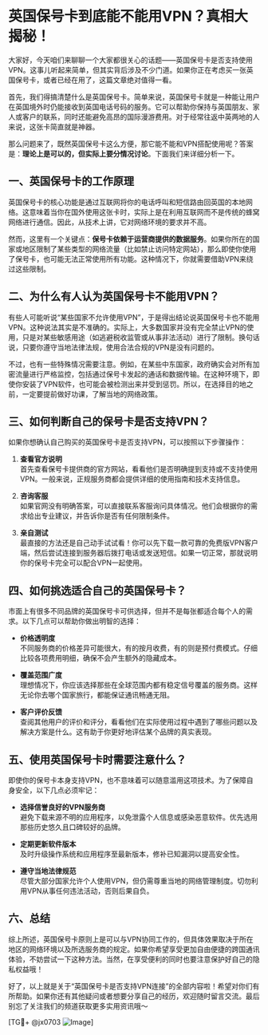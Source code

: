 # 英国保号卡到底能不能用VPN？真相大揭秘！

大家好，今天咱们来聊聊一个大家都很关心的话题——英国保号卡是否支持使用VPN。这事儿听起来简单，但其实背后涉及不少门道。如果你正在考虑买一张英国保号卡，或者已经在用了，这篇文章绝对值得一看。

首先，我们得搞清楚什么是英国保号卡。简单来说，英国保号卡就是一种能让用户在英国境外时仍能接收到英国电话号码的服务。它可以帮助你保持与英国朋友、家人或客户的联系，同时还能避免高昂的国际漫游费用。对于经常往返中英两地的人来说，这张卡简直就是神器。

那么问题来了，既然英国保号卡这么方便，那它能不能和VPN搭配使用呢？答案是：**理论上是可以的，但实际上要分情况讨论**。下面我们来详细分析一下。

## 一、英国保号卡的工作原理

英国保号卡的核心功能是通过互联网将你的电话呼叫和短信路由回英国的本地网络。这意味着当你在国外使用这张卡时，实际上是在利用互联网而不是传统的蜂窝网络进行通信。因此，从技术上讲，它对网络环境的要求并不高。

然而，这里有一个关键点：**保号卡依赖于运营商提供的数据服务**。如果你所在的国家或地区限制了某些类型的网络流量（比如禁止访问特定网站），那么即使你使用了保号卡，也可能无法正常使用所有功能。这种情况下，你就需要借助VPN来绕过这些限制。

## 二、为什么有人认为英国保号卡不能用VPN？

有些人可能听说“某些国家不允许使用VPN”，于是得出结论说英国保号卡也不能用VPN。这种说法其实是不准确的。实际上，大多数国家并没有完全禁止VPN的使用，只是对某些敏感用途（如逃避税收监管或从事非法活动）进行了限制。换句话说，只要你遵守当地法律法规，使用合法合规的VPN是没有问题的。

不过，也有一些特殊情况需要注意。例如，在某些中东国家，政府确实会对所有加密流量进行严格监控，包括通过保号卡发起的通话和数据传输。在这种环境下，即使你安装了VPN软件，也可能会被检测出来并受到惩罚。所以，在选择目的地之前，一定要提前做好功课，了解当地的网络政策。

## 三、如何判断自己的保号卡是否支持VPN？

如果你想确认自己购买的英国保号卡是否支持VPN，可以按照以下步骤操作：

1. **查看官方说明**  
   首先查看保号卡提供商的官方网站，看看他们是否明确提到支持或不支持使用VPN。一般来说，正规服务商都会提供详细的使用指南和技术支持信息。

2. **咨询客服**  
   如果官网没有明确答案，可以直接联系客服询问具体情况。他们会根据你的需求给出专业建议，并告诉你是否有任何限制条件。

3. **亲自测试**  
   最直接的方法还是自己动手试试看！你可以先下载一款可靠的免费版VPN客户端，然后尝试连接到服务器后拨打电话或发送短信。如果一切正常，那就说明你的保号卡完全可以配合VPN一起使用。

## 四、如何挑选适合自己的英国保号卡？

市面上有很多不同品牌的英国保号卡可供选择，但并不是每张都适合每个人的需求。以下几点可以帮助你做出明智的选择：

- **价格透明度**  
  不同服务商的价格差异可能很大，有的按月收费，有的则是预付费模式。仔细比较各项费用明细，确保不会产生额外的隐藏成本。

- **覆盖范围广度**  
  理想情况下，你应该选择那些在全球范围内都有稳定信号覆盖的服务商。这样无论你去哪个国家旅行，都能保证通讯畅通无阻。

- **客户评价反馈**  
  查阅其他用户的评价和评分，看看他们在实际使用过程中遇到了哪些问题以及解决方案是什么。这有助于你更好地评估某个品牌的真实表现。

## 五、使用英国保号卡时需要注意什么？

即使你的保号卡本身支持VPN，也不意味着可以随意滥用这项技术。为了保障自身安全，以下几点必须牢记：

- **选择信誉良好的VPN服务商**  
  避免下载来源不明的应用程序，以免泄露个人信息或感染恶意软件。优先选用那些历史悠久且口碑较好的品牌。

- **定期更新软件版本**  
  及时升级操作系统和应用程序至最新版本，修补已知漏洞以提高安全性。

- **遵守当地法律规范**  
  尽管大部分国家允许个人使用VPN，但仍需尊重当地的网络管理制度。切勿利用VPN从事任何违法活动，否则后果自负。

## 六、总结

综上所述，英国保号卡原则上是可以与VPN协同工作的，但具体效果取决于所在地区的网络环境以及所选服务商的规定。如果你希望享受更加自由便捷的跨国通讯体验，不妨尝试一下这种方法。当然，在享受便利的同时也要注意保护好自己的隐私权益哦！

好了，以上就是关于“英国保号卡是否支持VPN连接”的全部内容啦！希望对你们有所帮助。如果你还有其他疑问或者想要分享自己的经历，欢迎随时留言交流。最后别忘了关注我们的频道获取更多实用资讯哦～

[TG💪+ @jx0703 ![Image](https://github.com/user-attachments/assets/dbca1d08-cadb-493c-b0ec-ad6f7a83f270)]